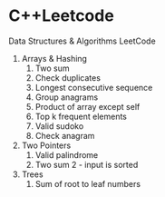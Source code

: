 # C++Leetcode
Data Structures &amp; Algorithms LeetCode
1. Arrays & Hashing
   1. Two sum
   2. Check duplicates
   3. Longest consecutive sequence
   4. Group anagrams
   5. Product of array except self
   6. Top k frequent elements
   7. Valid sudoko
   8. Check anagram
2. Two Pointers
   1. Valid palindrome
   2. Two sum 2 - input is sorted
3. Trees
   1. Sum of root to leaf numbers
   
